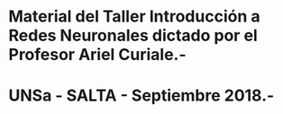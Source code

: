 # Material del Taller Introducción a Redes Neuronales dictado por el Profesor Ariel Curiale.-
# UNSa - SALTA - Septiembre 2018.-


